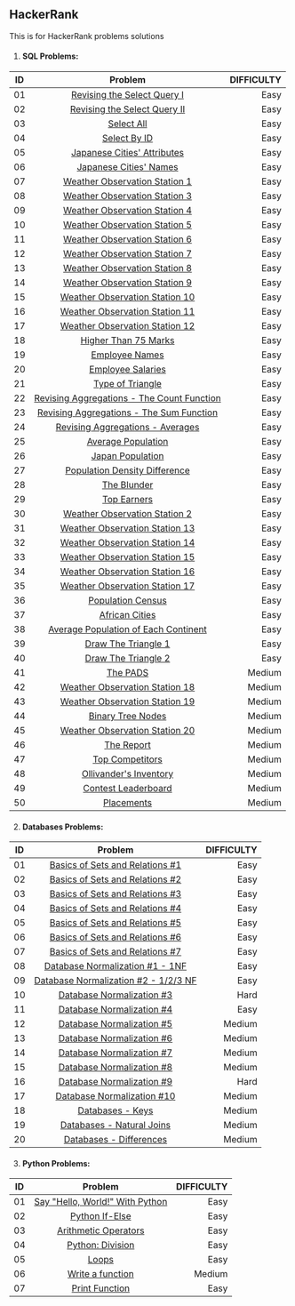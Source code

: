 ## HackerRank
This is for HackerRank problems solutions

1. #### SQL Problems:

| ID     | Problem                                                                                                                       | DIFFICULTY  |
| -------|:-----------------------------------------------------------------------------------------------------------------------------:| -----------:|
| 01     | [Revising the Select Query I](https://github.com/Marcoc51/HackerRank/blob/main/SQL/01_Revising_the_Select_Query_I.sql)        | Easy        |
| 02     | [Revising the Select Query II](https://github.com/Marcoc51/HackerRank/blob/main/SQL/02_Revising_the_Select_Query_II.sql)      | Easy        |
| 03     | [Select All](https://github.com/Marcoc51/HackerRank/blob/main/SQL/03_Select_All.sql)                                          | Easy        |
| 04     | [Select By ID](https://github.com/Marcoc51/HackerRank/blob/main/SQL/04_Select_By_ID.sql)                                      | Easy        |
| 05     | [Japanese Cities' Attributes](https://github.com/Marcoc51/HackerRank/blob/main/SQL/05_Japanese_Cities_Attributes.sql)         | Easy        |
| 06     | [Japanese Cities' Names](https://github.com/Marcoc51/HackerRank/blob/main/SQL/06_Japanese_Cities_Names.sql)                   | Easy        |
| 07     | [Weather Observation Station 1](https://github.com/Marcoc51/HackerRank/blob/main/SQL/07_Weather_Observation_Station_1.sql)    | Easy        |
| 08     | [Weather Observation Station 3](https://github.com/Marcoc51/HackerRank/blob/main/SQL/08_Weather_Observation_Station_3.sql)    | Easy        |
| 09     | [Weather Observation Station 4](https://github.com/Marcoc51/HackerRank/blob/main/SQL/09_Weather_Observation_Station_4.sql)    | Easy        |
| 10     | [Weather Observation Station 5](https://github.com/Marcoc51/HackerRank/blob/main/SQL/10_Weather_Observation_Station_5.sql)    | Easy        |
| 11     | [Weather Observation Station 6](https://github.com/Marcoc51/HackerRank/blob/main/SQL/11_Weather_Observation_Station_6.sql)    | Easy        |
| 12     | [Weather Observation Station 7](https://github.com/Marcoc51/HackerRank/blob/main/SQL/12_Weather_Observation_Station_7.sql)    | Easy        |
| 13     | [Weather Observation Station 8](https://github.com/Marcoc51/HackerRank/blob/main/SQL/13_Weather_Observation_Station_8.sql)    | Easy        |
| 14     | [Weather Observation Station 9](https://github.com/Marcoc51/HackerRank/blob/main/SQL/14_Weather_Observation_Station_9.sql)    | Easy        |
| 15     | [Weather Observation Station 10](https://github.com/Marcoc51/HackerRank/blob/main/SQL/15_Weather_Observation_Station_10.sql)  | Easy        |
| 16     | [Weather Observation Station 11](https://github.com/Marcoc51/HackerRank/blob/main/SQL/16_Weather_Observation_Station_11.sql)  | Easy        |
| 17     | [Weather Observation Station 12](https://github.com/Marcoc51/HackerRank/blob/main/SQL/17_Weather_Observation_Station_12.sql)  | Easy        |
| 18     | [Higher Than 75 Marks](https://github.com/Marcoc51/HackerRank/blob/main/SQL/18_Higher_Than_75_Marks.sql)                      | Easy        |
| 19     | [Employee Names](https://github.com/Marcoc51/HackerRank/blob/main/SQL/19_Employee_Names.sql)                                  | Easy        |
| 20     | [Employee Salaries](https://github.com/Marcoc51/HackerRank/blob/main/SQL/20_Employee_Salaries.sql)                            | Easy        |
| 21     | [Type of Triangle](https://github.com/Marcoc51/HackerRank/blob/main/SQL/21_Type_of_Triangle.sql)                              | Easy        |
| 22     | [Revising Aggregations - The Count Function](https://github.com/Marcoc51/HackerRank/blob/main/SQL/22_Revising_Aggregations_The_Count_Function.sql)| Easy   |
| 23     | [Revising Aggregations - The Sum Function](https://github.com/Marcoc51/HackerRank/blob/main/SQL/23_Revising_Aggregations_The_Sum_Function.sql)| Easy       |
| 24     | [Revising Aggregations - Averages](https://github.com/Marcoc51/HackerRank/blob/main/SQL/24_Revising_Aggregations_Averages.sql)| Easy        |
| 25     | [Average Population](https://github.com/Marcoc51/HackerRank/blob/main/SQL/25_Average_Population.sql)                          | Easy        |
| 26     | [Japan Population](https://github.com/Marcoc51/HackerRank/blob/main/SQL/26_Japan_Population.sql)                              | Easy        |
| 27     | [Population Density Difference](https://github.com/Marcoc51/HackerRank/blob/main/SQL/27_Population_Density_Difference.sql)    | Easy        |
| 28     | [The Blunder](https://github.com/Marcoc51/HackerRank/blob/main/SQL/28_The_Blunder.sql)                                        | Easy        |
| 29     | [Top Earners](https://github.com/Marcoc51/HackerRank/blob/main/SQL/29_Top_Earners.sql)                                        | Easy        |
| 30     | [Weather Observation Station 2](https://github.com/Marcoc51/HackerRank/blob/main/SQL/30_Weather_Observation_Station_2.sql)    | Easy        |
| 31     | [Weather Observation Station 13](https://github.com/Marcoc51/HackerRank/blob/main/SQL/31_Weather_Observation_Station_13.sql)  | Easy        |
| 32     | [Weather Observation Station 14](https://github.com/Marcoc51/HackerRank/blob/main/SQL/32_Weather_Observation_Station_14.sql)  | Easy        |
| 33     | [Weather Observation Station 15](https://github.com/Marcoc51/HackerRank/blob/main/SQL/33_Weather_Observation_Station_15.sql)  | Easy        |
| 34     | [Weather Observation Station 16](https://github.com/Marcoc51/HackerRank/blob/main/SQL/34_Weather_Observation_Station_16.sql)  | Easy        |
| 35     | [Weather Observation Station 17](https://github.com/Marcoc51/HackerRank/blob/main/SQL/35_Weather_Observation_Station_17.sql)  | Easy        |
| 36     | [Population Census](https://github.com/Marcoc51/HackerRank/blob/main/SQL/36_Population_Census.sql)                            | Easy        |
| 37     | [African Cities](https://github.com/Marcoc51/HackerRank/blob/main/SQL/37_African_Cities.sql)                                  | Easy        |
| 38     | [Average Population of Each Continent](https://github.com/Marcoc51/HackerRank/blob/main/SQL/38_Average_Population_of_Each_Continent.sql)| Easy        |
| 39     | [Draw The Triangle 1](https://github.com/Marcoc51/HackerRank/blob/main/SQL/39_Draw_The_Triangle_1.sql)                        | Easy        |
| 40     | [Draw The Triangle 2](https://github.com/Marcoc51/HackerRank/blob/main/SQL/40_Draw_The_Triangle_2.sql)                        | Easy        |
| 41     | [The PADS](https://github.com/Marcoc51/HackerRank/blob/main/SQL/41_The_PADS.sql)                                              | Medium      |
| 42     | [Weather Observation Station 18](https://github.com/Marcoc51/HackerRank/blob/main/SQL/42_Weather_Observation_Station_18.sql)  | Medium      |
| 43     | [Weather Observation Station 19](https://github.com/Marcoc51/HackerRank/blob/main/SQL/43_Weather_Observation_Station_19.sql)  | Medium      |
| 44     | [Binary Tree Nodes](https://github.com/Marcoc51/HackerRank/blob/main/SQL/44_Binary_Tree_Nodes.sql)                            | Medium      |
| 45     | [Weather Observation Station 20](https://github.com/Marcoc51/HackerRank/blob/main/SQL/45_Weather_Observation_Station_20.sql)  | Medium      |
| 46     | [The Report](https://github.com/Marcoc51/HackerRank/blob/main/SQL/46_The_Report.sql)                                          | Medium      |
| 47     | [Top Competitors](https://github.com/Marcoc51/HackerRank/blob/main/SQL/47_Top_Competitors.sql)                                | Medium      |
| 48     | [Ollivander's Inventory](https://github.com/Marcoc51/HackerRank/blob/main/SQL/48_Ollivanders_Inventory.sql)                   | Medium      |
| 49     | [Contest Leaderboard](https://github.com/Marcoc51/HackerRank/blob/main/SQL/49_Contest_Leaderboard.sql)                        | Medium      |
| 50     | [Placements](https://github.com/Marcoc51/HackerRank/blob/main/SQL/50_Placements.sql)                                          | Medium      |



2. #### Databases Problems:

| ID     | Problem                                                                                                                                   | DIFFICULTY  |
| -------|:-----------------------------------------------------------------------------------------------------------------------------------------:| -----------:|
| 01     | [Basics of Sets and Relations #1](https://github.com/Marcoc51/HackerRank/blob/main/Databases/07_Basics_of_Sets_and_Relations_1.txt)       | Easy        |
| 02     | [Basics of Sets and Relations #2](https://github.com/Marcoc51/HackerRank/blob/main/Databases/07_Basics_of_Sets_and_Relations_2.txt)       | Easy        |
| 03     | [Basics of Sets and Relations #3](https://github.com/Marcoc51/HackerRank/blob/main/Databases/07_Basics_of_Sets_and_Relations_3.txt)       | Easy        |
| 04     | [Basics of Sets and Relations #4](https://github.com/Marcoc51/HackerRank/blob/main/Databases/07_Basics_of_Sets_and_Relations_4.txt)       | Easy        |
| 05     | [Basics of Sets and Relations #5](https://github.com/Marcoc51/HackerRank/blob/main/Databases/07_Basics_of_Sets_and_Relations_5.txt)       | Easy        |
| 06     | [Basics of Sets and Relations #6](https://github.com/Marcoc51/HackerRank/blob/main/Databases/07_Basics_of_Sets_and_Relations_6.txt)       | Easy        |
| 07     | [Basics of Sets and Relations #7](https://github.com/Marcoc51/HackerRank/blob/main/Databases/07_Basics_of_Sets_and_Relations_7.txt)       | Easy        |
| 08     | [Database Normalization #1 - 1NF](https://github.com/Marcoc51/HackerRank/blob/main/Databases/08_Database_Normalization_1_1NF.txt)         | Easy        |
| 09     | [Database Normalization #2 - 1/2/3 NF](https://github.com/Marcoc51/HackerRank/blob/main/Databases/09_Database_Normalization_2_123_NF.txt) | Easy        |
| 10     | [Database Normalization #3](https://github.com/Marcoc51/HackerRank/blob/main/Databases/10_Database_Normalization_3.txt)                   | Hard        |
| 11     | [Database Normalization #4](https://github.com/Marcoc51/HackerRank/blob/main/Databases/11_Database_Normalization_4.txt)                   | Easy        |
| 12     | [Database Normalization #5](https://github.com/Marcoc51/HackerRank/blob/main/Databases/12_Database_Normalization_5.txt)                   | Medium      |
| 13     | [Database Normalization #6](https://github.com/Marcoc51/HackerRank/blob/main/Databases/13_Database_Normalization_6.txt)                   | Medium      |
| 14     | [Database Normalization #7](https://github.com/Marcoc51/HackerRank/blob/main/Databases/14_Database_Normalization_7.txt)                   | Medium      |
| 15     | [Database Normalization #8](https://github.com/Marcoc51/HackerRank/blob/main/Databases/15_Database_Normalization_8.txt)                   | Medium      |
| 16     | [Database Normalization #9](https://github.com/Marcoc51/HackerRank/blob/main/Databases/16_Database_Normalization_9.txt)                   | Hard        |
| 17     | [Database Normalization #10](https://github.com/Marcoc51/HackerRank/blob/main/Databases/17_Database_Normalization_10.txt)                 | Medium      |
| 18     | [Databases - Keys](https://github.com/Marcoc51/HackerRank/blob/main/Databases/18_Databases_Keys.txt)                                      | Medium      |
| 19     | [Databases - Natural Joins](https://github.com/Marcoc51/HackerRank/blob/main/Databases/19_Databases_Natural_Joins.txt)                    | Medium      |
| 20     | [Databases - Differences](https://github.com/Marcoc51/HackerRank/blob/main/Databases/20_Databases_Differences.txt)                        | Medium      |


3. #### Python Problems:

| ID     | Problem                                                                                                                                   | DIFFICULTY  |
| -------|:-----------------------------------------------------------------------------------------------------------------------------------------:| -----------:|
| 01     | [Say "Hello, World!" With Python](https://github.com/Marcoc51/HackerRank/blob/main/Python/01_Say_Hello_World_With_Python.py)              | Easy        |
| 02     | [Python If-Else](https://github.com/Marcoc51/HackerRank/blob/main/Python/02_Python_If_Else.py)                                            | Easy        |
| 03     | [Arithmetic Operators](https://github.com/Marcoc51/HackerRank/blob/main/Python/03_Arithmetic_Operators.py)                                | Easy        |
| 04     | [Python: Division](https://github.com/Marcoc51/HackerRank/blob/main/Python/04_Python_Division.py)                                         | Easy        |
| 05     | [Loops](https://github.com/Marcoc51/HackerRank/blob/main/Python/05_Loops.py)                                                              | Easy        |
| 06     | [Write a function](https://github.com/Marcoc51/HackerRank/blob/main/Python/06_Write_a_function.py)                                        | Medium      |
| 07     | [Print Function](https://github.com/Marcoc51/HackerRank/blob/main/Python/07_Print_Function.py)                                            | Easy        |
